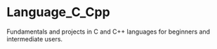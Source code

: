 # Language_C_Cpp
Fundamentals and projects in C and C++ languages for beginners and intermediate users.
